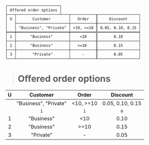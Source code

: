 ```text
┌───────────────────────┐
│ Offered order options │
├───┬───────────────────┴───┬───────────╥──────────────────┐
│ U │       Customer        │   Order   ║     Discount     │
│   ├───────────────────────┼───────────╫──────────────────┤
│   │ "Business", "Private" │ <10, >=10 ║ 0.05, 0.10, 0.15 │
╞═══╪═══════════════════════╪═══════════╬══════════════════╡
│ 1 │      "Business"       │    <10    ║       0.10       │
├───┼───────────────────────┼───────────╫──────────────────┤
│ 2 │      "Business"       │   >=10    ║       0.15       │
├───┼───────────────────────┼───────────╫──────────────────┤
│ 3 │       "Private"       │     -     ║       0.05       │
└───┴───────────────────────┴───────────╨──────────────────┘
```

> # Offered order options

| U |       Customer        |   Order   |     Discount     |
|:-:|:---------------------:|:---------:|:----------------:|
|   | "Business", "Private" | <10, >=10 | 0.05, 0.10, 0.15 |
|   |          `i`          |    `i`    |       `o`        |
| 1 |      "Business"       |    <10    |       0.10       |
| 2 |      "Business"       |   >=10    |       0.15       |
| 3 |       "Private"       |     -     |       0.05       |
